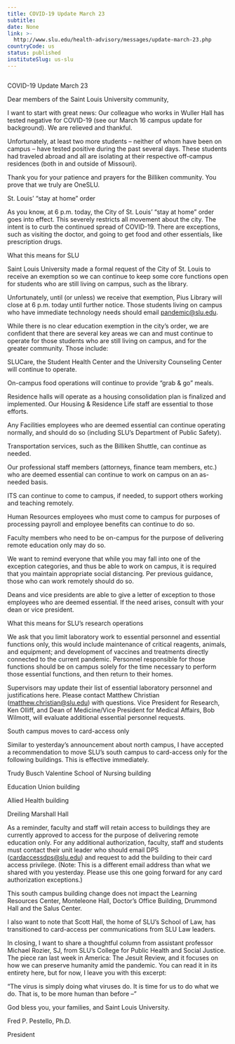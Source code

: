 ```yaml
---
title: COVID-19 Update March 23
subtitle: 
date: None
link: >-
  http://www.slu.edu/health-advisory/messages/update-march-23.php
countryCode: us
status: published
instituteSlug: us-slu
---
```

![]()

COVID-19 Update March 23

Dear members of the Saint Louis University community,

I want to start with great news: Our colleague who works in Wuller Hall has tested negative for COVID-19 (see our March 16 campus update for background). We are relieved and thankful.

Unfortunately, at least two more students – neither of whom have been on campus – have tested positive during the past several days. These students had traveled abroad and all are isolating at their respective off-campus residences (both in and outside of Missouri).

Thank you for your patience and prayers for the Billiken community. You prove that we truly are OneSLU.

St. Louis’ “stay at home” order

As you know, at 6 p.m. today, the City of St. Louis’ “stay at home” order goes into effect. This severely restricts all movement about the city. The intent is to curb the continued spread of COVID-19. There are exceptions, such as visiting the doctor, and going to get food and other essentials, like prescription drugs.

What this means for SLU

Saint Louis University made a formal request of the City of St. Louis to receive an exemption so we can continue to keep some core functions open for students who are still living on campus, such as the library.

Unfortunately, until (or unless) we receive that exemption, Pius Library will close at 6 p.m. today until further notice. Those students living on campus who have immediate technology needs should email pandemic@slu.edu.

While there is no clear education exemption in the city’s order, we are confident that there are several key areas we can and must continue to operate for those students who are still living on campus, and for the greater community. Those include:

SLUCare, the Student Health Center and the University Counseling Center will continue to operate.

On-campus food operations will continue to provide “grab & go” meals.

Residence halls will operate as a housing consolidation plan is finalized and implemented. Our Housing & Residence Life staff are essential to those efforts.

Any Facilities employees who are deemed essential can continue operating normally, and should do so (including SLU’s Department of Public Safety).

Transportation services, such as the Billiken Shuttle, can continue as needed.

Our professional staff members (attorneys, finance team members, etc.) who are deemed essential can continue to work on campus on an as-needed basis.

ITS can continue to come to campus, if needed, to support others working and teaching remotely.

Human Resources employees who must come to campus for purposes of processing payroll and employee benefits can continue to do so.

Faculty members who need to be on-campus for the purpose of delivering remote education only may do so.

We want to remind everyone that while you may fall into one of the exception categories, and thus be able to work on campus, it is required that you maintain appropriate social distancing. Per previous guidance, those who can work remotely should do so.

Deans and vice presidents are able to give a letter of exception to those employees who are deemed essential. If the need arises, consult with your dean or vice president.

What this means for SLU’s research operations

We ask that you limit laboratory work to essential personnel and essential functions only, this would include maintenance of critical reagents, animals, and equipment; and development of vaccines and treatments directly connected to the current pandemic. Personnel responsible for those functions should be on campus solely for the time necessary to perform those essential functions, and then return to their homes.

Supervisors may update their list of essential laboratory personnel and justifications here. Please contact Matthew Christian (matthew.christian@slu.edu) with questions. Vice President for Research, Ken Olliff, and Dean of Medicine/Vice President for Medical Affairs, Bob Wilmott, will evaluate additional essential personnel requests.

South campus moves to card-access only

Similar to yesterday’s announcement about north campus, I have accepted a recommendation to move SLU’s south campus to card-access only for the following buildings. This is effective immediately.

Trudy Busch Valentine School of Nursing building

Education Union building

Allied Health building

Dreiling Marshall Hall

As a reminder, faculty and staff will retain access to buildings they are currently approved to access for the purpose of delivering remote education only. For any additional authorization, faculty, staff and students must contact their unit leader who should email DPS (cardaccessdps@slu.edu) and request to add the building to their card access privilege. (Note: This is a different email address than what we shared with you yesterday. Please use this one going forward for any card authorization exceptions.)

This south campus building change does not impact the Learning Resources Center, Monteleone Hall, Doctor’s Office Building, Drummond Hall and the Salus Center.

I also want to note that Scott Hall, the home of SLU’s School of Law, has transitioned to card-access per communications from SLU Law leaders.

In closing, I want to share a thoughtful column from assistant professor Michael Rozier, SJ, from SLU’s College for Public Health and Social Justice. The piece ran last week in America: The Jesuit Review, and it focuses on how we can preserve humanity amid the pandemic. You can read it in its entirety here, but for now, I leave you with this excerpt:

“The virus is simply doing what viruses do. It is time for us to do what we do. That is, to be more human than before –”

God bless you, your families, and Saint Louis University.

Fred P. Pestello, Ph.D.

President